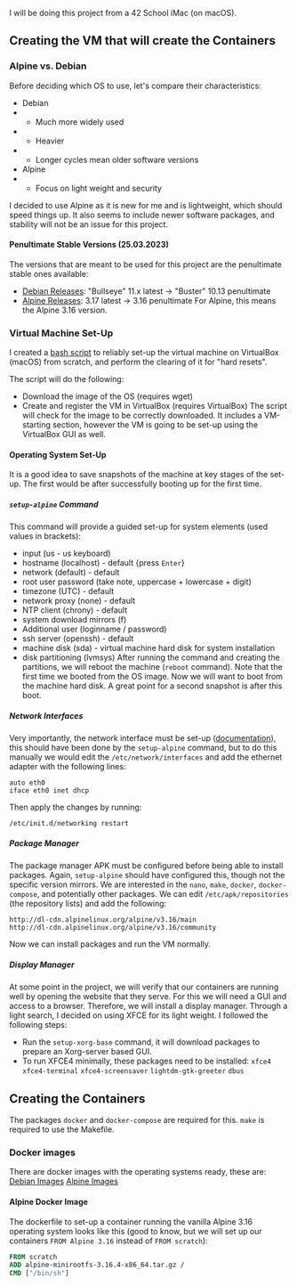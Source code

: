I will be doing this project from a 42 School iMac (on macOS).

## Creating the VM that will create the Containers
### Alpine vs. Debian
Before deciding which OS to use, let's compare their characteristics:
- Debian
- - Much more widely used
- - Heavier
- - Longer cycles mean older software versions
- Alpine
- - Focus on light weight and security

I decided to use Alpine as it is new for me and is lightweight, which should speed things up. It also seems to include newer software packages, and stability will not be an issue for this project.

#### Penultimate Stable Versions (25.03.2023)
The versions that are meant to be used for this project are the penultimate stable ones available:
- [Debian Releases](https://www.debian.org/releases/): "Bullseye" 11.x latest -> "Buster" 10.13 penultimate
- [Alpine Releases](https://www.alpinelinux.org/releases/): 3.17 latest -> 3.16 penultimate
For Alpine, this means the Alpine 3.16 version.

### Virtual Machine Set-Up
I created a [bash script](https://github.com/pandaero/42_Core_inception/blob/master/virtual_machine.sh) to reliably set-up the virtual machine on VirtualBox (macOS) from scratch, and perform the clearing of it for "hard resets".

The script will do the following:
- Download the image of the OS (requires wget)
- Create and register the VM in VirtualBox (requires VirtualBox)
The script will check for the image to be correctly downloaded. It includes a VM-starting section, however the VM is going to be set-up using the VirtualBox GUI as well.

#### Operating System Set-Up
It is a good idea to save snapshots of the machine at key stages of the set-up. The first would be after successfully booting up for the first time.

##### `setup-alpine` Command
This command will provide a guided set-up for system elements (used values in brackets):
- input (us - us keyboard)
- hostname (localhost) - default {press `Enter`}
- network (default) - default
- root user password (take note, uppercase + lowercase + digit)
- timezone (UTC) - default
- network proxy (none) - default
- NTP client (chrony) - default
- system download mirrors (f)
- Additional user (loginname / password)
- ssh server (openssh) - default
- machine disk (sda) - virtual machine hard disk for system installation
- disk partitioning (lvmsys)
After running the command and creating the partitions, we will reboot the machine (`reboot` command). Note that the first time we booted from the OS image. Now we will want to boot from the machine hard disk. A great point for a second snapshot is after this boot.

##### Network Interfaces
Very importantly, the network interface must be set-up ([documentation](https://wiki.alpinelinux.org/wiki/Configure_Networking)), this should have been done by the `setup-alpine` command, but to do this manually we would edit the `/etc/network/interfaces` and add the ethernet adapter with the following lines:
```
auto eth0
iface eth0 inet dhcp
```
Then apply the changes by running:
```
/etc/init.d/networking restart
```

##### Package Manager
The package manager APK must be configured before being able to install packages. Again, `setup-alpine` should have configured this, though not the specific version mirrors. We are interested in the `nano`, `make`, `docker`, `docker-compose`, and potentially other packages. We can edit `/etc/apk/repositories` (the repository lists) and add the following:
```
http://dl-cdn.alpinelinux.org/alpine/v3.16/main
http://dl-cdn.alpinelinux.org/alpine/v3.16/community
```
Now we can install packages and run the VM normally.

##### Display Manager
At some point in the project, we will verify that our containers are running well by opening the website that they serve. For this we will need a GUI and access to a browser. Therefore, we will install a display manager. Through a light search, I decided on using XFCE for its light weight. I followed the following steps:
- Run the `setup-xorg-base` command, it will download packages to prepare an Xorg-server based GUI.
- To run XFCE4 minimally, these packages need to be installed: `xfce4` `xfce4-terminal` `xfce4-screensaver` `lightdm-gtk-greeter` `dbus`

## Creating the Containers
The packages `docker` and `docker-compose` are required for this. `make` is required to use the Makefile.

### Docker images
There are docker images with the operating systems ready, these are:
[Debian Images](https://hub.docker.com/_/debian)
[Alpine Images](https://hub.docker.com/_/alpine)

#### Alpine Docker Image
The dockerfile to set-up a container running the vanilla Alpine 3.16 operating system looks like this (good to know, but we will set up our containers `FROM Alpine 3.16` instead of `FROM scratch`):
```Dockerfile
FROM scratch
ADD alpine-minirootfs-3.16.4-x86_64.tar.gz /
CMD ["/bin/sh"]
```
